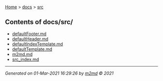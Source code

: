 [Home](../index.md) > [docs](../docs_index.md) > [src](src_index.md)  

## Contents of docs/src/

- [defaultFooter.md](defaultFooter.md)
- [defaultHeader.md](defaultHeader.md)
- [defaultIndexTemplate.md](defaultIndexTemplate.md)
- [defaultTemplate.md](defaultTemplate.md)
- [m2md.md](m2md.md)
- [src_index.md](src_index.md)

***

*Generated on 01-Mar-2021 16:29:26 by [m2md](https://github.com/crgnam-research/m2md) © 2021*
